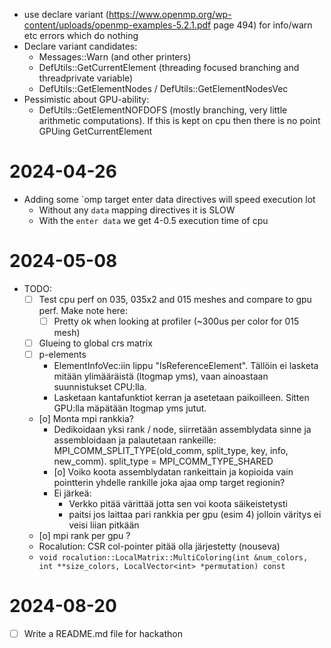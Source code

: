 * use declare variant
  (https://www.openmp.org/wp-content/uploads/openmp-examples-5.2.1.pdf page
  494) for info/warn etc errors which do nothing
* Declare variant candidates:
  - Messages::Warn (and other printers)
  - DefUtils::GetCurrentElement (threading focused branching and threadprivate variable)
  - DefUtils::GetElementNodes / DefUtils::GetElementNodesVec
* Pessimistic about GPU-ability:
  - DefUtils::GetElementNOFDOFS (mostly branching, very little arithmetic computations). If this is kept on cpu then there is no point GPUing GetCurrentElement

# 2024-04-26

* Adding some `omp target enter data directives will speed execution lot
  - Without any `data` mapping directives it is SLOW
  - With the `enter data` we get 4-0.5 execution time of cpu

# 2024-05-08

* TODO: 
  - [ ] Test cpu perf on 035, 035x2 and 015 meshes and compare to gpu perf. Make note here: 
    - [ ] Pretty ok when looking at profiler (~300us per color for 015 mesh)
  - [ ] Glueing to global crs matrix
  - [ ] p-elements
    - ElementInfoVec:iin lippu "IsReferenceElement". Tällöin ei lasketa mitään ylimääräistä (ltogmap yms), vaan ainoastaan suunnistukset CPU:lla.
    - Lasketaan kantafunktiot kerran ja asetetaan paikoilleen. Sitten GPU:lla mäpätään ltogmap yms jutut.
  - [o] Monta mpi rankkia?
    - Dedikoidaan yksi rank / node, siirretään assemblydata sinne ja assembloidaan ja palautetaan rankeille:
      MPI_COMM_SPLIT_TYPE(old_comm, split_type, key, info, new_comm). split_type = MPI_COMM_TYPE_SHARED 
    - [o] Voiko koota assemblydatan rankeittain ja kopioida vain pointterin yhdelle rankille joka ajaa omp target regionin?
    - Ei järkeä:
      - Verkko pitää värittää jotta sen voi koota säikeistetysti
      - paitsi jos laittaa pari rankkia per gpu (esim 4) jolloin väritys ei veisi liian pitkään
  - [o] mpi rank per gpu ? 
  - Rocalution: CSR col-pointer pitää olla järjestetty (nouseva)
  - `void rocalution::LocalMatrix::MultiColoring(int &num_colors, int **size_colors, LocalVector<int> *permutation) const`

# 2024-08-20

- [ ] Write a README.md file for hackathon

